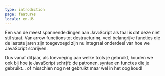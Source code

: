 ```yaml
---
type: introduction
page: features
locale: en-US
---
```


Een van de meest spannende dingen aan JavaScript als taal is dat deze niet stil staat. Van arrow functions tot destructuring,
veel belangrijke functies die de laatste jaren zijn toegevoegd zijn nu integraal onderdeel van hoe we JavaScript schrijven.

Dus vanaf dit jaar, als toevoeging aan welke tools je gebruikt, houden we ook bij hoe je JavaScript schrijft: de patronen, syntax en functies die je gebruikt… of misschien nog niet gebruikt maar wel in het oog houd!